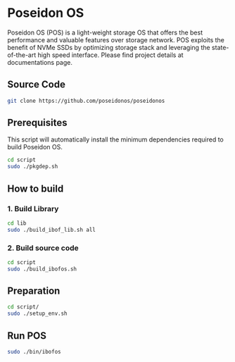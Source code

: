 # Poseidon OS

Poseidon OS (POS) is a light-weight storage OS that offers the best performance and valuable features over storage network. POS exploits the benefit of NVMe SSDs by optimizing storage stack and leveraging the state-of-the-art high speed interface. Please find project details at documentations page.

## Source Code

```bash
git clone https://github.com/poseidonos/poseidonos

```

## Prerequisites

This script will automatically install the minimum dependencies required to build Poseidon OS.

```bash
cd script
sudo ./pkgdep.sh
```

## How to build

### 1. Build Library

```bash
cd lib
sudo ./build_ibof_lib.sh all
```

### 2. Build source code

```bash
cd script
sudo ./build_ibofos.sh
```

## Preparation

```bash
cd script/
sudo ./setup_env.sh
```

## Run POS

```bash
sudo ./bin/ibofos
```